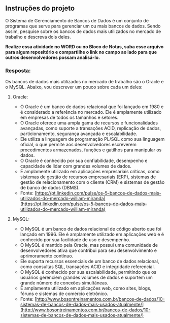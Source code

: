 ## Instruções do projeto
O Sistema de Gerenciamento de Bancos de Dados é um conjunto de programas que serve para gerenciar um ou mais bancos de dados. Sendo assim, pesquise sobre os bancos de dados mais utilizados no mercado de trabalho e descreva dois deles.

**Realize essa atividade no WORD ou no Bloco de Notas, suba esse arquivo para algum repositório e compartilhe o link no campo ao lado para que outros desenvolvedores possam analisá-lo.**

### Resposta:

Os bancos de dados mais utilizados no mercado de trabalho são o Oracle e o MySQL. Abaixo, vou descrever um pouco sobre cada um deles:

1. Oracle:
   - O Oracle é um banco de dados relacional que foi lançado em 1980 e é considerado a referência no mercado. Ele é amplamente utilizado em empresas de todos os tamanhos e setores.
   - O Oracle oferece uma ampla gama de recursos e funcionalidades avançadas, como suporte a transações ACID, replicação de dados, particionamento, segurança avançada e escalabilidade.
   - Ele utiliza a linguagem de programação PL/SQL como sua linguagem oficial, o que permite aos desenvolvedores escreverem procedimentos armazenados, funções e gatilhos para manipular os dados.
   - O Oracle é conhecido por sua confiabilidade, desempenho e capacidade de lidar com grandes volumes de dados.
   - É amplamente utilizado em aplicações empresariais críticas, como sistemas de gestão de recursos empresariais (ERP), sistemas de gestão de relacionamento com o cliente (CRM) e sistemas de gestão de banco de dados (DBMS).
   - Fonte: [https://pt.linkedin.com/pulse/os-5-bancos-de-dados-mais-utilizados-do-mercado-william-miranda](https://pt.linkedin.com/pulse/os-5-bancos-de-dados-mais-utilizados-do-mercado-william-miranda)

2. MySQL:
   - O MySQL é um banco de dados relacional de código aberto que foi lançado em 1996. Ele é amplamente utilizado em aplicações web e é conhecido por sua facilidade de uso e desempenho.
   - O MySQL é mantido pela Oracle, mas possui uma comunidade de desenvolvedores ativa que contribui para seu desenvolvimento e aprimoramento contínuo.
   - Ele suporta recursos essenciais de um banco de dados relacional, como consultas SQL, transações ACID e integridade referencial.
   - O MySQL é conhecido por sua escalabilidade, permitindo que os usuários gerenciem grandes volumes de dados e suportem um grande número de conexões simultâneas.
   - É amplamente utilizado em aplicações web, como sites, blogs, fóruns e sistemas de comércio eletrônico.
   - Fonte: [http://www.bosontreinamentos.com.br/bancos-de-dados/10-sistemas-de-bancos-de-dados-mais-usados-atualmente/](http://www.bosontreinamentos.com.br/bancos-de-dados/10-sistemas-de-bancos-de-dados-mais-usados-atualmente/)